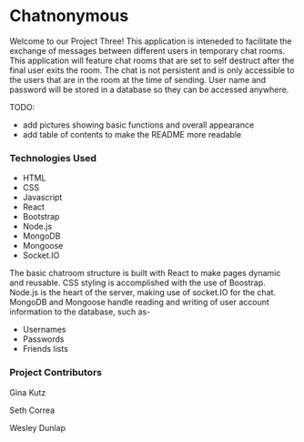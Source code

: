 # Chatnonymous

Welcome to our Project Three! This application is inteneded to facilitate the exchange of messages between different users in temporary chat rooms. This application will feature chat rooms that are set to self destruct after the final user exits the room. The chat is not persistent and is only accessible to the users that are in the room at the time of sending. User name and password will be stored in a database so they can be accessed anywhere.

TODO:

-   add pictures showing basic functions and overall appearance
-   add table of contents to make the README more readable

### Technologies Used

-   HTML
-   CSS
-   Javascript
-   React
-   Bootstrap
-   Node.js
-   MongoDB
-   Mongoose
-   Socket.IO

The basic chatroom structure is built with React to make pages dynamic and reusable. CSS styling is accomplished with the use of Boostrap. Node.js is the heart of the server, making use of socket.IO for the chat. MongoDB and Mongoose handle reading and writing of user account information to the database, such as-

- Usernames
- Passwords
- Friends lists

### Project Contributors

Gina Kutz

Seth Correa

Wesley Dunlap
